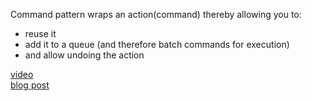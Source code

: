 Command pattern wraps an action(command) thereby allowing you to:
<ul> 
    <li>reuse it</li>
    <li>add it to a queue (and therefore batch commands for execution)</li>
    <li>and allow undoing the action</li>
</ul>

[video](https://www.youtube.com/watch?v=9qA5kw8dcSU&list=PLrhzvIcii6GNjpARdnO4ueTUAVR9eMBpc&index=7) <br/>
[blog post](https://refactoring.guru/design-patterns/command)
